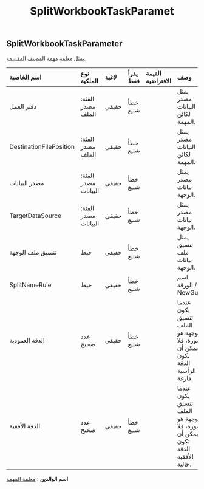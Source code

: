 ﻿---
title: SplitWorkbookTaskParamet
second_title: Aspose.Cells Cloud Documen
type: docs
url: /ar/specification/model/splitworkbooktaskparameter/
description: "Aspose.Cells مواصفات النموذج السحابي: SplitWorkbookTaskParameter. تعامل بسهولة مع Excel ومستندات جداول البيانات الأخرى التي تحتوي على ميزات مثل الفتح والتوليد والتحرير والتقسيم والدمج والمقارنة والتحويل"
kwords: Excel، Office، جدول البيانات، Cloud REST API، SplitWorkbookTaskParameter
weight: 50
---
## **SplitWorkbookTaskParameter**

 يمثل معلمة مهمة المصنف المقسمة.

| اسم الخاصية| نوع الملكية| لاغية| يقرأ فقط| القيمة الافتراضية| وصف|
|:- |:- |:- |:- |:- |:- |
| دفتر العمل| الفئة: مصدر الملف| حقيقي| خطأ شنيع|| يمثل مصدر البيانات لكائن المهمة.|
| DestinationFilePosition| الفئة: مصدر الملف| حقيقي| خطأ شنيع|| يمثل مصدر البيانات لكائن المهمة.|
| مصدر البيانات| الفئة: مصدر البيانات| حقيقي| خطأ شنيع|| يمثل مصدر بيانات الوجهة.|
| TargetDataSource| الفئة: مصدر البيانات| حقيقي| خطأ شنيع|| يمثل مصدر بيانات الوجهة.|
| تنسيق ملف الوجهة| خيط| حقيقي| خطأ شنيع|| يمثل تنسيق ملف بيانات الوجهة.|
| SplitNameRule| خيط| حقيقي| خطأ شنيع|| اسم الورقة / NewGuid|
| الدقة العمودية| عدد صحيح| حقيقي| خطأ شنيع|| عندما يكون تنسيق الملف الوجهة هو صورة، فلا يمكن أن تكون الدقة الرأسية فارغة.|
| الدقة الأفقية| عدد صحيح| حقيقي| خطأ شنيع|| عندما يكون تنسيق الملف الوجهة هو صورة، فلا يمكن أن تكون الدقة الأفقية خالية.|

**اسم الوالدين** : [معلمة المهمة](/specification/model/taskparameter)

